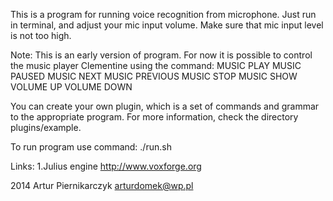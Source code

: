 This is a program for running voice recognition from microphone.
Just run in terminal, and adjust your mic input volume.
Make sure that mic input level is not too high.

Note:
This is an early version of program.
For now it is possible to control the music player Clementine using the command:
MUSIC PLAY
MUSIC PAUSED
MUSIC NEXT
MUSIC PREVIOUS
MUSIC STOP
MUSIC SHOW
VOLUME UP
VOLUME DOWN

You can create your own plugin, which is a set of commands and grammar to the appropriate program.
For more information, check the directory plugins/example.

To run program use command:
./run.sh


Links:
	1.Julius engine
	http://www.voxforge.org
	

2014 Artur Piernikarczyk <arturdomek@wp.pl>	
